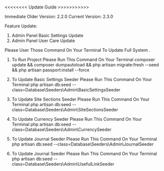 <<<<<<<< Update Guide >>>>>>>>>>>

Immediate Older Version: 2.2.0
Current Version: 2.3.0

Feature Update:
1. Admin Panel Basic Settings Update
2. Admin Panel User Care Update



Please User Those Command On Your Terminal To Update Full System
.
1. To Run Project Please Run This Command On Your Terminal
    composer update && composer dumpautoload  && php artisan migrate:fresh --seed && php artisan passport:install --force

2. To Update Basic Settings Seeder Please Run This Command On Your Terminal
    php artisan db:seed --class=Database\\Seeders\\Admin\\BasicSettingsSeeder
    
3. To Update Site Sections Seeder Please Run This Command On Your Terminal
    php artisan db:seed --class=Database\\Seeders\\Admin\\SiteSectionsSeeder

4. To Update Currency Seeder Please Run This Command On Your Terminal
    php artisan db:seed --class=Database\\Seeders\\Admin\\CurrencySeeder

5. To Update Journal Seeder Please Run This Command On Your Terminal
    php artisan db:seed --class=Database\\Seeders\\Admin\\JournalSeeder

6. To Update Journal Seeder Please Run This Command On Your Terminal
    php artisan db:seed --class=Database\\Seeders\\Admin\\UsefulLinkSeeder